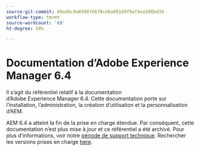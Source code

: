 ```yaml
---
source-git-commit: 89ad0c9a050076678ce8a801d9f9af4ea508bd39
workflow-type: tm+mt
source-wordcount: '68'
ht-degree: 50%

---
```

# Documentation d’Adobe Experience Manager 6.4

Il s’agit du référentiel relatif à la documentation d’Adobe Experience Manager 6.4. Cette documentation porte sur l’installation, l’administration, la création d’utilisation et la personnalisation d’AEM.

AEM 6.4 a atteint la fin de la prise en charge étendue. Par conséquent, cette documentation n’est plus mise à jour et ce référentiel a été archivé. Pour plus d’informations, voir notre [période de support technique](https://helpx.adobe.com/fr/support/programs/eol-matrix.html). Rechercher les versions prises en charge [here](https://experienceleague.adobe.com/docs/?lang=fr).
